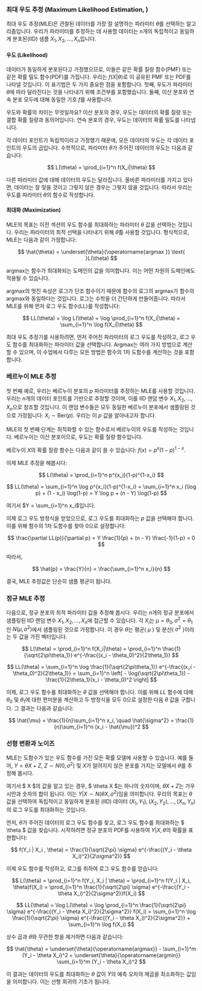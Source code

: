 ### 최대 우도 추정 (Maximum Likelihood Estimation, )

최대 우도 추정(MLE)은 관찰된 데이터를 가장 잘 설명하는 파라미터 $\theta$를 선택하는 알고리즘입니다. 우리가 파라미터를 추정하는 데 사용할 데이터는 $n$개의 독립적이고 동일하게 분포된(IID) 샘플 $X_1, X_2, \dots, X_n$입니다.

#### 우도 (Likelihood)

데이터가 동일하게 분포된다고 가정했으므로, 이들은 같은 확률 질량 함수(PMF) 또는 같은 확률 밀도 함수(PDF)를 가집니다. 우리는 $f(X|\theta)$로 이 공유된 PMF 또는 PDF를 나타낼 것입니다. 이 표기법은 두 가지 중요한 점을 포함합니다. 첫째, 우도가 파라미터 $\theta$에 따라 달라진다는 것을 나타내기 위해 조건부를 포함했습니다. 둘째, 이산 분포와 연속 분포 모두에 대해 동일한 기호 $f$를 사용합니다.

우도와 확률의 차이는 무엇일까요? 이산 분포의 경우, 우도는 데이터의 확률 질량 또는 결합 확률 질량과 동의어입니다. 연속 분포의 경우, 우도는 데이터의 확률 밀도를 나타냅니다.

각 데이터 포인트가 독립적이라고 가정했기 때문에, 모든 데이터의 우도는 각 데이터 포인트의 우도의 곱입니다. 수학적으로, 파라미터 $\theta$가 주어진 데이터의 우도는 다음과 같습니다:

$$
L(\theta) = \prod_{i=1}^n f(X_i|\theta)
$$

다른 파라미터 값에 대해 데이터의 우도는 달라집니다. 올바른 파라미터를 가지고 있다면, 데이터는 잘 맞을 것이고 그렇지 않은 경우는 그렇지 않을 것입니다. 따라서 우리는 우도를 파라미터 $\theta$의 함수로 작성합니다.

#### 최대화 (Maximization)

MLE의 목표는 이전 섹션의 우도 함수를 최대화하는 파라미터 $\theta$ 값을 선택하는 것입니다. 우리는 파라미터의 최적 선택을 나타내기 위해 $\hat{\theta}$를 사용할 것입니다. 형식적으로, MLE는 다음과 같이 가정합니다:

$$
\hat{\theta} = \underset{\theta}{\operatorname{argmax }} \text{ }L(\theta)
$$

argmax는 함수가 최대화되는 도메인의 값을 의미합니다. 이는 어떤 차원의 도메인에도 적용될 수 있습니다.

argmax의 멋진 속성은 로그가 단조 함수이기 때문에 함수의 로그의 argmax가 함수의 argmax와 동일하다는 것입니다. 로그는 수학을 더 간단하게 만들어줍니다. 따라서 MLE를 위해 먼저 로그 우도 함수(LL)를 작성합니다:

$$
LL(\theta) = \log L(\theta) = \log \prod_{i=1}^n f(X_i|\theta) = \sum_{i=1}^n \log f(X_i|\theta)
$$

최대 우도 추정기를 사용하려면, 먼저 주어진 파라미터의 로그 우도를 작성하고, 로그 우도 함수를 최대화하는 파라미터 값을 선택합니다. Argmax는 여러 가지 방법으로 계산할 수 있으며, 이 수업에서 다루는 모든 방법은 함수의 1차 도함수를 계산하는 것을 포함합니다.

### 베르누이 MLE 추정

첫 번째 예로, 우리는 베르누이 분포의 $p$ 파라미터를 추정하는 MLE를 사용할 것입니다. 우리는 $n$개의 데이터 포인트를 기반으로 추정할 것이며, 이를 IID 랜덤 변수 $X_1, X_2, \dots, X_n$으로 참조할 것입니다. 이 랜덤 변수들은 모두 동일한 베르누이 분포에서 샘플링된 것으로 가정됩니다: $X_i \sim \text{Ber}(p)$. 우리는 이 $p$ 값을 알아내고자 합니다.

MLE의 첫 번째 단계는 최적화할 수 있는 함수로서 베르누이의 우도를 작성하는 것입니다. 베르누이는 이산 분포이므로, 우도는 확률 질량 함수입니다.

베르누이 $X$의 확률 질량 함수는 다음과 같이 쓸 수 있습니다: $f(x) = p^x(1-p)^{1-x}$.

이제 MLE 추정을 해봅시다:

$$
L(\theta) = \prod_{i=1}^n p^{x_i}(1-p)^{1-x_i}
$$

$$
LL(\theta) = \sum_{i=1}^n \log p^{x_i}(1-p)^{1-x_i} = \sum_{i=1}^n x_i (\log p) + (1 - x_i) \log(1-p) = Y \log p + (n - Y) \log(1-p)
$$

여기서 $Y = \sum_{i=1}^n x_i$입니다.

이제 로그 우도 방정식을 얻었으므로, 로그 우도를 최대화하는 $p$ 값을 선택해야 합니다. 이를 위해 함수의 1차 도함수를 찾아 0으로 설정합니다:

$$
\frac{\partial LL(p)}{\partial p} = Y \frac{1}{p} + (n - Y) \frac{-1}{1-p} = 0
$$

따라서,

$$
\hat{p} = \frac{Y}{n} = \frac{\sum_{i=1}^n x_i}{n}
$$

결국, MLE 추정값은 단순히 샘플 평균이 됩니다.

### 정규 MLE 추정

다음으로, 정규 분포의 최적 파라미터 값을 추정해 봅시다. 우리는 $n$개의 정규 분포에서 샘플링된 IID 랜덤 변수 $X_1, X_2, \dots, X_n$에 접근할 수 있습니다. 각 $X_i$는 $\mu = \theta_0, \sigma^2 = \theta_1$ 인 $N(\mu, \sigma^2)$에서 샘플링된 것으로 가정합니다. 이 경우 $\theta$는 평균( $\mu$ ) 및 분산( $\sigma^2$ )이라는 두 값을 가진 벡터입니다.

$$
L(\theta) = \prod_{i=1}^n f(X_i|\theta) = \prod_{i=1}^n \frac{1}{\sqrt{2\pi\theta_1}} e^{-\frac{(x_i - \theta_0)^2}{2\theta_1}}
$$

$$
LL(\theta) = \sum_{i=1}^n \log \frac{1}{\sqrt{2\pi\theta_1}} e^{-\frac{(x_i - \theta_0)^2}{2\theta_1}} = \sum_{i=1}^n \left[ - \log(\sqrt{2\pi\theta_1}) - \frac{1}{2\theta_1}(x_i - \theta_0)^2 \right]
$$

이제, 로그 우도 함수를 최대화하는 $\theta$ 값을 선택해야 합니다. 이를 위해 $LL$ 함수에 대해 $\theta_0$ 및 $\theta_1$에 대한 편미분을 계산하고 두 방정식을 모두 0으로 설정한 다음 $\theta$ 값을 구합니다. 그 결과는 다음과 같습니다:

$$
\hat{\mu} = \frac{1}{n}\sum_{i=1}^n x_i, \quad \hat{\sigma^2} = \frac{1}{n}\sum_{i=1}^n (x_i - \hat{\mu})^2
$$

### 선형 변환과 노이즈

MLE는 도함수가 있는 우도 함수를 가진 모든 확률 모델에 사용할 수 있습니다. 예를 들어, $Y = \theta X + Z$, $Z \sim N(0, \sigma^2)$ 및 $X$가 알려지지 않은 분포를 가지는 모델에서 $\theta$를 추정해 봅시다.

여기서 $ X $의 값을 알고 있는 경우, $ \theta X $는 하나의 숫자이며, $\theta X + Z$는 가우시안과 숫자의 합이 됩니다. 이는 $Y|X \sim N(\theta X, \sigma^2)$임을 의미합니다. 우리의 목표는 $\theta$ 값을 선택하여 독립적이고 동일하게 분포된 (IID) 데이터 $(X_1, Y_1), (X_2, Y_2), \dots, (X_n, Y_n)$의 로그 우도를 최대화하는 것입니다.

먼저, $\theta$가 주어진 데이터의 로그 우도 함수를 찾고, 로그 우도 함수를 최대화하는 $ \theta $ 값을 찾습니다. 시작하려면 정규 분포의 PDF를 사용하여 $Y|X, \theta$의 확률을 표현합니다:

$$
f(Y_i | X_i , \theta) = \frac{1}{\sqrt{2\pi} \sigma} e^{-\frac{(Y_i - \theta X_i)^2}{2\sigma^2}}
$$

이제 우도 함수를 작성하고, 로그를 취하여 로그 우도 함수를 얻습니다:

$$
L(\theta) = \prod_{i=1}^n f(Y_i, X_i | \theta) = \prod_{i=1}^n f(Y_i | X_i, \theta)f(X_i) = \prod_{i=1}^n \frac{1}{\sqrt{2\pi} \sigma} e^{-\frac{(Y_i - \theta X_i)^2}{2\sigma^2}}f(X_i)
$$

$$
LL(\theta) = \log L(\theta) = \log \prod_{i=1}^n \frac{1}{\sqrt{2\pi} \sigma} e^{-\frac{(Y_i - \theta X_i)^2}{2\sigma^2}} f(X_i) = \sum_{i=1}^n \log \frac{1}{\sqrt{2\pi} \sigma} e^{-\frac{(Y_i - \theta X_i)^2}{2\sigma^2}} + \sum_{i=1}^n \log f(X_i)
$$

상수 곱과 $\theta$와 무관한 항을 제거하면 다음과 같습니다:

$$
\hat{\theta} = \underset{\theta}{\operatorname{argmax}}  - \sum_{i=1}^m (Y_i - \theta X_i)^2 = \underset{\theta}{\operatorname{argmin}}  \sum_{i=1}^m (Y_i - \theta X_i)^2
$$

이 결과는 데이터의 우도를 최대화하는 $\theta$ 값이 $Y$의 예측 오차의 제곱을 최소화하는 값임을 의미합니다. 이는 선형 회귀의 기초가 됩니다.
